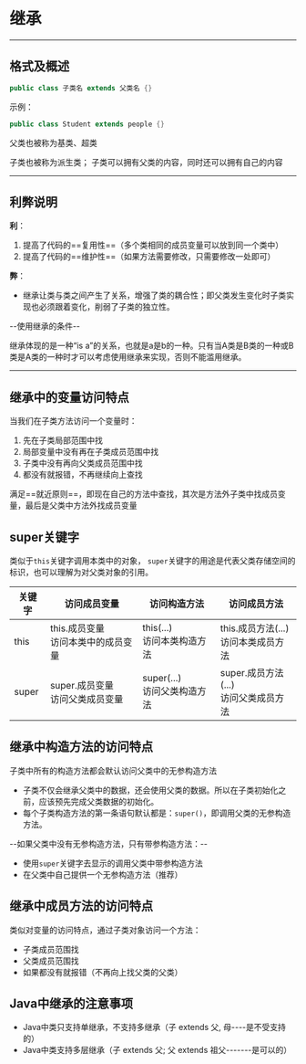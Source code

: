 # 继承
<hr/>

## 格式及概述
```java
public class 子类名 extends 父类名 {}
```
示例：
```java
public class Student extends people {}
```
父类也被称为基类、超类

子类也被称为派生类；
子类可以拥有父类的内容，同时还可以拥有自己的内容

<hr/>

## 利弊说明

**利**：
1. 提高了代码的==复用性==（多个类相同的成员变量可以放到同一个类中）
2. 提高了代码的==维护性==（如果方法需要修改，只需要修改一处即可）

**弊**：
- 继承让类与类之间产生了关系，增强了类的耦合性；即父类发生变化时子类实现也必须跟着变化，削弱了子类的独立性。

--使用继承的条件--

继承体现的是一种“is a”的关系，也就是a是b的一种。只有当A类是B类的一种或B类是A类的一种时才可以考虑使用继承来实现，否则不能滥用继承。

<hr/>

## 继承中的变量访问特点
当我们在子类方法访问一个变量时：
1. 先在子类局部范围中找
2. 局部变量中没有再在子类成员范围中找
3. 子类中没有再向父类成员范围中找
4. 都没有就报错，不再继续向上查找

满足==就近原则==，即现在自己的方法中查找，其次是方法外子类中找成员变量，最后是父类中方法外找成员变量

## super关键字
类似于```this```关键字调用本类中的对象，
```super```关键字的用途是代表父类存储空间的标识，也可以理解为对父类对象的引用。

|关键字|访问成员变量|访问构造方法|访问成员方法|
|---|---|---|---|
|this|this.成员变量<br/>访问本类中的成员变量|this(...)<br/>访问本类构造方法|this.成员方法(...)<br/>访问本类成员方法|
|super|super.成员变量<br/>访问父类成员变量|super(...)<br/>访问父类构造方法|super.成员方法(...)<br/>访问父类成员方法|

## 继承中构造方法的访问特点
子类中所有的构造方法都会默认访问父类中的无参构造方法

- 子类不仅会继承父类中的数据，还会使用父类的数据。所以在子类初始化之前，应该预先完成父类数据的初始化。
- 每个子类构造方法的第一条语句默认都是：```super()```，即调用父类的无参构造方法。

--如果父类中没有无参构造方法，只有带参构造方法：--
- 使用```super```关键字去显示的调用父类中带参构造方法
- 在父类中自己提供一个无参构造方法（推荐）

## 继承中成员方法的访问特点
类似对变量的访问特点，通过子类对象访问一个方法：
- 子类成员范围找
- 父类成员范围找
- 如果都没有就报错（不再向上找父类的父类）

## 
## Java中继承的注意事项
- Java中类只支持单继承，不支持多继承（子 extends 父, 母----是不受支持的）
- Java中类支持多层继承（子 extends 父; 父 extends 祖父-------是可以的）
